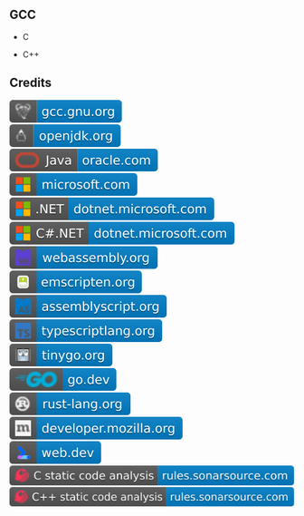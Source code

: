 GCC
---

- C

- C++

Credits
-------
[![image](
Credits/gcc.gnu.org.svg)](https://gcc.gnu.org/)  
[![image](
Credits/openjdk.org.svg)](https://openjdk.org/)  
[![image](
Credits/Java-oracle.com.svg)](https://oracle.com/java/)  
[![image](
Credits/microsoft.com.svg)](https://microsoft.com/)<!--[![image](
Credits/dotnet.microsoft.com.svg)](https://dotnet.microsoft.com/)-->  
[![image](
Credits/CS.NET-dotnet.microsoft.com.svg)](https://dotnet.microsoft.com/)  
[![image](
Credits/CS-dotnet.microsoft.com.svg)](https://dotnet.microsoft.com/languages/csharp/)  
[![image](
Credits/webassembly.org.svg)](https://webassembly.org/)  
[![image](
Credits/emscripten.org.svg)](https://emscripten.org/)  
[![image](
Credits/assemblyscript.org.svg)](https://assemblyscript.org/)  
[![image](
Credits/typescriptlang.org.svg)](https://typescriptlang.org/)  
[![image](
Credits/tinygo.org.svg)](https://tinygo.org/)  
[![image](
Credits/go.dev.svg)](https://go.dev/)  
[![image](
Credits/rust-lang.org.svg)](https://rust-lang.org/)  
[![image](
Credits/developer.mozilla.org.svg)](https://developer.mozilla.org/)  
[![image](
Credits/web.dev.svg)](https://web.dev.svg/)<!--[![image](
Credits/jetbrains.com.svg)](https://jetbrains.com/)  
[![image](
Credits/CLion-jetbrains.com.svg)](https://jetbrains.com/clion/)-->  
[![image](
Credits/C-static-code-analysis-rules.sonarsource.com.svg)](https://rules.sonarsource.com/c/)  
[![image](
Credits/CPP-static-code-analysis-rules.sonarsource.com.svg)](https://rules.sonarsource.com/cpp/)